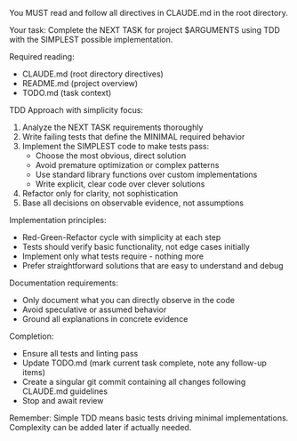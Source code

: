 You MUST read and follow all directives in CLAUDE.md in the root directory.

Your task: Complete the NEXT TASK for project $ARGUMENTS using TDD with the SIMPLEST possible implementation.

Required reading:

- CLAUDE.md (root directory directives)
- README.md (project overview)
- TODO.md (task context)

TDD Approach with simplicity focus:

1. Analyze the NEXT TASK requirements thoroughly
2. Write failing tests that define the MINIMAL required behavior
3. Implement the SIMPLEST code to make tests pass:
   - Choose the most obvious, direct solution
   - Avoid premature optimization or complex patterns
   - Use standard library functions over custom implementations
   - Write explicit, clear code over clever solutions
4. Refactor only for clarity, not sophistication
5. Base all decisions on observable evidence, not assumptions

Implementation principles:

- Red-Green-Refactor cycle with simplicity at each step
- Tests should verify basic functionality, not edge cases initially
- Implement only what tests require - nothing more
- Prefer straightforward solutions that are easy to understand and debug

Documentation requirements:

- Only document what you can directly observe in the code
- Avoid speculative or assumed behavior
- Ground all explanations in concrete evidence

Completion:

- Ensure all tests and linting pass
- Update TODO.md (mark current task complete, note any follow-up items)
- Create a singular git commit containing all changes following CLAUDE.md guidelines
- Stop and await review

Remember: Simple TDD means basic tests driving minimal implementations. Complexity can be added later if actually needed.

